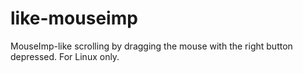 # like-mouseimp
MouseImp-like scrolling by dragging the mouse with the right button depressed.  For Linux only.

